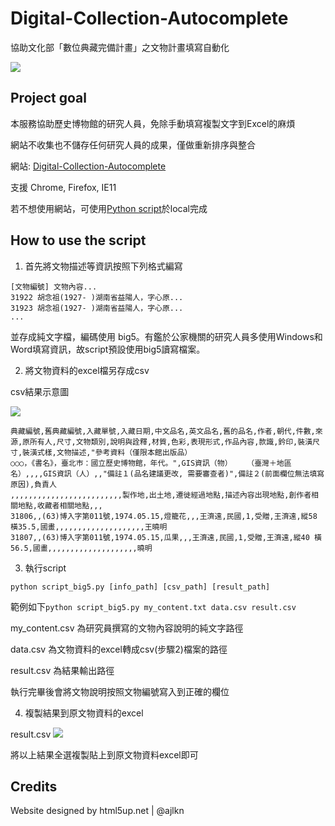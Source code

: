 # Digital-Collection-Autocomplete
協助文化部「數位典藏完備計畫」之文物計畫填寫自動化

[![](https://i.imgur.com/siK8VRC.jpg)](https://cryolitez.github.io/Digital-Collection-Autocomplete/)
## Project goal
本服務協助歷史博物館的研究人員，免除手動填寫複製文字到Excel的麻煩

網站不收集也不儲存任何研究人員的成果，僅做重新排序與整合

網站: [Digital-Collection-Autocomplete](https://cryolitez.github.io/Digital-Collection-Autocomplete/)

支援 Chrome, Firefox, IE11

若不想使用網站，可使用[Python script](script_big5.py)於local完成

## How to use the script

1. 首先將文物描述等資訊按照下列格式編寫
```
[文物編號] 文物內容...
31922 胡念祖(1927- )湖南省益陽人，字心原...
31923 胡念祖(1927- )湖南省益陽人，字心原...
...
```
並存成純文字檔，編碼使用 big5。有鑑於公家機關的研究人員多使用Windows和Word填寫資訊，故script預設使用big5讀寫檔案。

2. 將文物資料的excel檔另存成csv

csv結果示意圖

![](https://i.imgur.com/lPL2y9E.png)
```
典藏編號,舊典藏編號,入藏單號,入藏日期,中文品名,英文品名,舊的品名,作者,朝代,件數,來源,原所有人,尺寸,文物類別,說明與詮釋,材質,色彩,表現形式,作品內容,款識,鈐印,裝潢尺寸,裝潢式樣,文物描述,"參考資料（僅限本館出版品）
○○○，《書名》，臺北巿：國立歷史博物館，年代。",GIS資訊（物）　　　（臺灣＋地區名）,,,,GIS資訊（人）,,"備註１(品名建議更改, 需要審查者)",備註２(前面欄位無法填寫原因),負責人
,,,,,,,,,,,,,,,,,,,,,,,,,製作地,出土地,遷徙經過地點,描述內容出現地點,創作者相關地點,收藏者相關地點,,,
31806,,(63)博入字第011號,1974.05.15,燈籠花,,,王濟遠,民國,1,受贈,王濟遠,縱58 橫35.5,國畫,,,,,,,,,,,,,,,,,,,,王曉明
31807,,(63)博入字第011號,1974.05.15,瓜果,,,王濟遠,民國,1,受贈,王濟遠,縱40 橫56.5,國畫,,,,,,,,,,,,,,,,,,,,曉明
```


3. 執行script
```
python script_big5.py [info_path] [csv_path] [result_path]
```

範例如下`python script_big5.py my_content.txt data.csv result.csv `

my_content.csv 為研究員撰寫的文物內容說明的純文字路徑

data.csv  為文物資料的excel轉成csv(步驟2)檔案的路徑

result.csv 為結果輸出路徑

執行完畢後會將文物說明按照文物編號寫入到正確的欄位

4. 複製結果到原文物資料的excel

result.csv
![](https://i.imgur.com/pt3eXJD.png)

將以上結果全選複製貼上到原文物資料excel即可

## Credits
Website designed by html5up.net | @ajlkn
